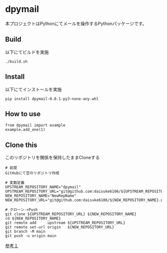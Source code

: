 # dpymail
本プロジェクトはPythonにてメールを操作するPythonパッケージです。

## Build
以下にてビルドを実施

```
./build.sh
```

## Install
以下にてインストールを実施

```
pip install dpymail-0.0.1-py3-none-any.whl
```

## How to use

```
from dpymail import example
example.add_one(1)
```

## Clone this
このリポジトリを関係を保持したままCloneする
```
# 前提
GitHubにて空のリポジトリ作成

# 変数定義
UPSTREAM_REPOSITORY_NAME="dpymail"
UPSTREAM_REPOSITORY_URL="git@github.com:daisuke6106/${UPSTREAM_REPOSITORY_NAME}.git"
NEW_REPOSITORY_NAME="NewRepName"
NEW_REPOSITORY_URL="git@github.com:daisuke6106/${NEW_REPOSITORY_NAME}.git"

# クローン->Push
git clone ${UPSTREAM_REPOSITORY_URL} ${NEW_REPOSITORY_NAME}
cd ${NEW_REPOSITORY_NAME}
git remote add     upstream ${UPSTREAM_REPOSITORY_URL}
git remote set-url origin   ${NEW_REPOSITORY_URL}
git branch -M main
git push -u origin main
```

[参考１](https://packaging.python.org/ja/latest/tutorials/packaging-projects/)
